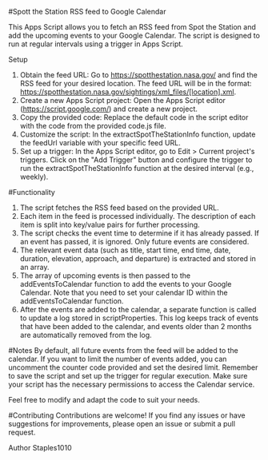 #Spott the Station RSS feed to Google Calendar

This Apps Script allows you to fetch an RSS feed from Spot the Station and add the upcoming events to your Google Calendar. The script is designed to run at regular intervals using a trigger in Apps Script.

Setup

1. Obtain the feed URL: Go to https://spotthestation.nasa.gov/ and find the RSS feed for your desired location. The feed URL will be in the format: https://spotthestation.nasa.gov/sightings/xml_files/[location].xml.
2. Create a new Apps Script project: Open the Apps Script editor (https://script.google.com/) and create a new project.
3. Copy the provided code: Replace the default code in the script editor with the code from the provided code.js file.
4. Customize the script: In the extractSpotTheStationInfo function, update the feedUrl variable with your specific feed URL.
5. Set up a trigger: In the Apps Script editor, go to Edit > Current project's triggers. Click on the "Add Trigger" button and configure the trigger to run the extractSpotTheStationInfo function at the desired interval (e.g., weekly).

#Functionality
1. The script fetches the RSS feed based on the provided URL.
2. Each item in the feed is processed individually. The description of each item is split into key/value pairs for further processing.
3. The script checks the event time to determine if it has already passed. If an event has passed, it is ignored. Only future events are considered.
4. The relevant event data (such as title, start time, end time, date, duration, elevation, approach, and departure) is extracted and stored in an array.
5. The array of upcoming events is then passed to the addEventsToCalendar function to add the events to your Google Calendar. Note that you need to set your calendar ID within the addEventsToCalendar function.
6. After the events are added to the calendar, a separate function is called to update a log stored in scriptProperties. This log keeps track of events that have been added to the calendar, and events older than 2 months are automatically removed from the log.

#Notes
By default, all future events from the feed will be added to the calendar. If you want to limit the number of events added, you can uncomment the counter code provided and set the desired limit.
Remember to save the script and set up the trigger for regular execution.
Make sure your script has the necessary permissions to access the Calendar service.

Feel free to modify and adapt the code to suit your needs.

#Contributing
Contributions are welcome! If you find any issues or have suggestions for improvements, please open an issue or submit a pull request.

Author
Staples1010
